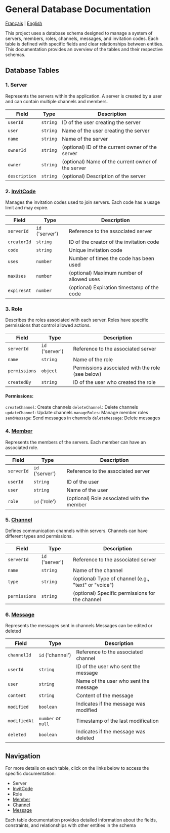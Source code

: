 # General Database Documentation

[Français](../../fr/convex/README.md) | [English](README.md)

This project uses a database schema designed to manage a system of servers, members, roles, channels, messages, and invitation codes. Each table is defined with specific fields and clear relationships between entities. This documentation provides an overview of the tables and their respective schemas.

## Database Tables

### 1. Server

Represents the servers within the application. A server is created by a user and can contain multiple channels and members.

| Field         | Type     | Description                                        |
| ------------- | -------- | -------------------------------------------------- |
| `userId`      | `string` | ID of the user creating the server                 |
| `user`        | `string` | Name of the user creating the server               |
| `name`        | `string` | Name of the server                                 |
| `ownerId`     | `string` | (optional) ID of the current owner of the server   |
| `owner`       | `string` | (optional) Name of the current owner of the server |
| `description` | `string` | (optional) Description of the server               |

### 2. [InvitCode](invitCode.md)

Manages the invitation codes used to join servers. Each code has a usage limit and may expire.

| Field       | Type            | Description                                 |
| ----------- | --------------- | ------------------------------------------- |
| `serverId`  | `id` ('server') | Reference to the associated server          |
| `creatorId` | `string`        | ID of the creator of the invitation code    |
| `code`      | `string`        | Unique invitation code                      |
| `uses`      | `number`        | Number of times the code has been used      |
| `maxUses`   | `number`        | (optional) Maximum number of allowed uses   |
| `expiresAt` | `number`        | (optional) Expiration timestamp of the code |

### 3. Role

Describes the roles associated with each server. Roles have specific permissions that control allowed actions.

| Field         | Type            | Description                                      |
| ------------- | --------------- | ------------------------------------------------ |
| `serverId`    | `id` ('server') | Reference to the associated server               |
| `name`        | `string`        | Name of the role                                 |
| `permissions` | `object`        | Permissions associated with the role (see below) |
| `createdBy`   | `string`        | ID of the user who created the role              |

#### Permissions:

`createChannel`: Create channels
`deleteChannel`: Delete channels
`updateChannel`: Update channels
`manageRoles`: Manage member roles
`sendMessage`: Send messages in channels
`deleteMessage`: Delete messages

### 4. [Member](membre.md)

Represents the members of the servers. Each member can have an associated role.

| Field      | Type            | Description                                |
| ---------- | --------------- | ------------------------------------------ |
| `serverId` | `id` ('server') | Reference to the associated server         |
| `userId`   | `string`        | ID of the user                             |
| `user`     | `string`        | Name of the user                           |
| `role`     | `id` ('role')   | (optional) Role associated with the member |

### 5. [Channel](channel.md)

Defines communication channels within servers. Channels can have different types and permissions.

| Field         | Type            | Description                                          |
| ------------- | --------------- | ---------------------------------------------------- |
| `serverId`    | `id` ('server') | Reference to the associated server                   |
| `name`        | `string`        | Name of the channel                                  |
| `type`        | `string`        | (optional) Type of channel (e.g., "text" or "voice") |
| `permissions` | `string`        | (optional) Specific permissions for the channel      |

### 6. [Message](message.md)

Represents the messages sent in channels
Messages can be edited or deleted

| Field        | Type               | Description                           |
| ------------ | ------------------ | ------------------------------------- |
| `channelId`  | `id` ('channel')   | Reference to the associated channel   |
| `userId`     | `string`           | ID of the user who sent the message   |
| `user`       | `string`           | Name of the user who sent the message |
| `content`    | `string`           | Content of the message                |
| `modified`   | `boolean`          | Indicates if the message was modified |
| `modifiedAt` | `number` or `null` | Timestamp of the last modification    |
| `deleted`    | `boolean`          | Indicates if the message was deleted  |

## Navigation

For more details on each table, click on the links below to access the specific documentation:

-   Server
-   [InvitCode](invitCode.md)
-   Role
-   [Member](membre.md)
-   [Channel](channel.md)
-   [Message](message.md)

Each table documentation provides detailed information about the fields, constraints, and relationships with other entities in the schema
